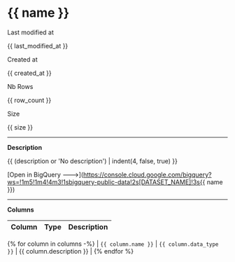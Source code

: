 # {{ name }}

<nav class="level">
  <div class="level-item has-text-centered">
    <div>
      <p class="heading">Last modified at</p>
      <p class="title">{{ last_modified_at }}</p>
    </div>
  </div>
  <div class="level-item has-text-centered">
    <div>
      <p class="heading">Created at</p>
      <p class="title">{{ created_at }}</p>
    </div>
  </div>
  <div class="level-item has-text-centered">
    <div>
      <p class="heading">Nb Rows</p>
      <p class="title">{{ row_count }}</p>
    </div>
  </div>
  <div class="level-item has-text-centered">
    <div>
      <p class="heading">Size</p>
      <p class="title">{{ size }}</p>
    </div>
  </div>
</nav>

---

**Description**

{{ (description or '<span style="color: var(--md-default-fg-color--lighter);">No description</span>') | indent(4, false, true) }}


[Open in BigQuery 🡒](https://console.cloud.google.com/bigquery?ws=!1m5!1m4!4m3!1sbigquery-public-data!2s[DATASET_NAME]!3s{{ name }})


---

**Columns**

| Column | Type | Description |
|---|---|---|
{% for column in columns -%}
| `{{ column.name }}` | `{{ column.data_type }}` | {{ column.description }} |
{% endfor %}




